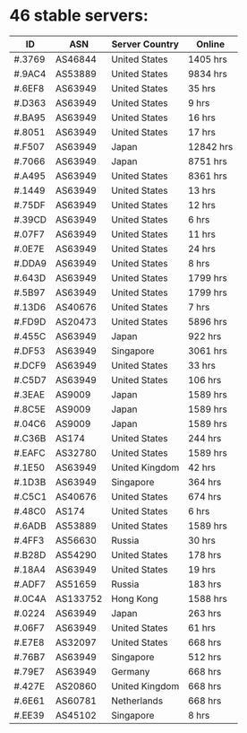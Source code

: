 # 46 stable servers:

| ID | ASN | Server Country | Online |
| ------ | ------ | ------ | ------ |
| #.3769 | AS46844 | United States | 1405 hrs |
| #.9AC4 | AS53889 | United States | 9834 hrs |
| #.6EF8 | AS63949 | United States | 35 hrs |
| #.D363 | AS63949 | United States | 9 hrs |
| #.BA95 | AS63949 | United States | 16 hrs |
| #.8051 | AS63949 | United States | 17 hrs |
| #.F507 | AS63949 | Japan | 12842 hrs |
| #.7066 | AS63949 | Japan | 8751 hrs |
| #.A495 | AS63949 | United States | 8361 hrs |
| #.1449 | AS63949 | United States | 13 hrs |
| #.75DF | AS63949 | United States | 12 hrs |
| #.39CD | AS63949 | United States | 6 hrs |
| #.07F7 | AS63949 | United States | 11 hrs |
| #.0E7E | AS63949 | United States | 24 hrs |
| #.DDA9 | AS63949 | United States | 8 hrs |
| #.643D | AS63949 | United States | 1799 hrs |
| #.5B97 | AS63949 | United States | 1799 hrs |
| #.13D6 | AS40676 | United States | 7 hrs |
| #.FD9D | AS20473 | United States | 5896 hrs |
| #.455C | AS63949 | Japan | 922 hrs |
| #.DF53 | AS63949 | Singapore | 3061 hrs |
| #.DCF9 | AS63949 | United States | 33 hrs |
| #.C5D7 | AS63949 | United States | 106 hrs |
| #.3EAE | AS9009 | Japan | 1589 hrs |
| #.8C5E | AS9009 | Japan | 1589 hrs |
| #.04C6 | AS9009 | Japan | 1589 hrs |
| #.C36B | AS174 | United States | 244 hrs |
| #.EAFC | AS32780 | United States | 1589 hrs |
| #.1E50 | AS63949 | United Kingdom | 42 hrs |
| #.1D3B | AS63949 | Singapore | 364 hrs |
| #.C5C1 | AS40676 | United States | 674 hrs |
| #.48C0 | AS174 | United States | 6 hrs |
| #.6ADB | AS53889 | United States | 1589 hrs |
| #.4FF3 | AS56630 | Russia | 30 hrs |
| #.B28D | AS54290 | United States | 178 hrs |
| #.18A4 | AS63949 | United States | 19 hrs |
| #.ADF7 | AS51659 | Russia | 183 hrs |
| #.0C4A | AS133752 | Hong Kong | 1588 hrs |
| #.0224 | AS63949 | Japan | 263 hrs |
| #.06F7 | AS63949 | United States | 61 hrs |
| #.E7E8 | AS32097 | United States | 668 hrs |
| #.76B7 | AS63949 | Singapore | 512 hrs |
| #.79E7 | AS63949 | Germany | 668 hrs |
| #.427E | AS20860 | United Kingdom | 668 hrs |
| #.6E61 | AS60781 | Netherlands | 668 hrs |
| #.EE39 | AS45102 | Singapore | 8 hrs |


